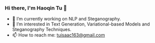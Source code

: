 ### Hi there, I'm Haoqin Tu 👋

- 🔭 I’m currently working on NLP and Steganography.
- 🌱 I’m interested in Text Generation, Variational-based Models and Steganography Techniques.
- 📫 How to reach me: tuisaac163@gmail.com
